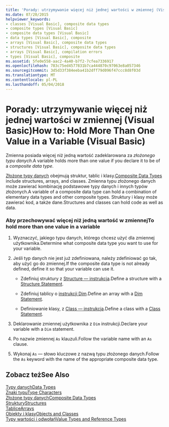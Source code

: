 ```yaml
---
title: 'Porady: utrzymywanie więcej niż jednej wartości w zmiennej (Visual Basic)'
ms.date: 07/20/2015
helpviewer_keywords:
- classes [Visual Basic], composite data types
- composite types [Visual Basic]
- composite data types [Visual Basic]
- data types [Visual Basic], composite
- arrays [Visual Basic], composite data types
- structures [Visual Basic], composite data types
- arrays [Visual Basic], compilation errors
- types [Visual Basic], composite
ms.assetid: 5fe0e558-aac2-4a40-b7f2-7cfea7336917
ms.openlocfilehash: 783c75ed4577831b7ca444870c97063e8a057346
ms.sourcegitcommit: 3d5d33f384eeba41b2dff79d096f47ccc8d8f03d
ms.translationtype: MT
ms.contentlocale: pl-PL
ms.lasthandoff: 05/04/2018
---
```

# <a name="how-to-hold-more-than-one-value-in-a-variable-visual-basic"></a><span data-ttu-id="e5409-102">Porady: utrzymywanie więcej niż jednej wartości w zmiennej (Visual Basic)</span><span class="sxs-lookup"><span data-stu-id="e5409-102">How to: Hold More Than One Value in a Variable (Visual Basic)</span></span>
<span data-ttu-id="e5409-103">Zmienna posiada więcej niż jedną wartość zadeklarowana za *złożonego typu danych*.</span><span class="sxs-lookup"><span data-stu-id="e5409-103">A variable holds more than one value if you declare it to be of a *composite data type*.</span></span>  
  
 <span data-ttu-id="e5409-104">[Złożone typy danych](../../../../visual-basic/programming-guide/language-features/data-types/composite-data-types.md) obejmują struktur, tablic i klasy.</span><span class="sxs-lookup"><span data-stu-id="e5409-104">[Composite Data Types](../../../../visual-basic/programming-guide/language-features/data-types/composite-data-types.md) include structures, arrays, and classes.</span></span> <span data-ttu-id="e5409-105">Zmienna typu złożonego danych może zawierać kombinację podstawowe typy danych i innych typów złożonych.</span><span class="sxs-lookup"><span data-stu-id="e5409-105">A variable of a composite data type can hold a combination of elementary data types and other composite types.</span></span> <span data-ttu-id="e5409-106">Struktury i klasy może zawierać kod, a także dane.</span><span class="sxs-lookup"><span data-stu-id="e5409-106">Structures and classes can hold code as well as data.</span></span>  
  
### <a name="to-hold-more-than-one-value-in-a-variable"></a><span data-ttu-id="e5409-107">Aby przechowywać więcej niż jedną wartość w zmiennej</span><span class="sxs-lookup"><span data-stu-id="e5409-107">To hold more than one value in a variable</span></span>  
  
1.  <span data-ttu-id="e5409-108">Wyznaczyć, jakiego typu danych, którego chcesz użyć dla zmiennej użytkownika.</span><span class="sxs-lookup"><span data-stu-id="e5409-108">Determine what composite data type you want to use for your variable.</span></span>  
  
2.  <span data-ttu-id="e5409-109">Jeśli typ danych nie jest już zdefiniowana, należy zdefiniować go tak, aby użyć go do zmiennej.</span><span class="sxs-lookup"><span data-stu-id="e5409-109">If the composite data type is not already defined, define it so that your variable can use it.</span></span>  
  
    -   <span data-ttu-id="e5409-110">Zdefiniuj struktury z [Structure — instrukcja](../../../../visual-basic/language-reference/statements/structure-statement.md).</span><span class="sxs-lookup"><span data-stu-id="e5409-110">Define a structure with a [Structure Statement](../../../../visual-basic/language-reference/statements/structure-statement.md).</span></span>  
  
    -   <span data-ttu-id="e5409-111">Zdefiniuj tablicy o [instrukcji Dim](../../../../visual-basic/language-reference/statements/dim-statement.md).</span><span class="sxs-lookup"><span data-stu-id="e5409-111">Define an array with a [Dim Statement](../../../../visual-basic/language-reference/statements/dim-statement.md).</span></span>  
  
    -   <span data-ttu-id="e5409-112">Definiowanie klasy, z [Class — instrukcja](../../../../visual-basic/language-reference/statements/class-statement.md).</span><span class="sxs-lookup"><span data-stu-id="e5409-112">Define a class with a [Class Statement](../../../../visual-basic/language-reference/statements/class-statement.md).</span></span>  
  
3.  <span data-ttu-id="e5409-113">Deklarowanie zmiennej użytkownika z `Dim` instrukcji.</span><span class="sxs-lookup"><span data-stu-id="e5409-113">Declare your variable with a `Dim` statement.</span></span>  
  
4.  <span data-ttu-id="e5409-114">Po nazwie zmiennej `As` klauzuli.</span><span class="sxs-lookup"><span data-stu-id="e5409-114">Follow the variable name with an `As` clause.</span></span>  
  
5.  <span data-ttu-id="e5409-115">Wykonaj `As` — słowo kluczowe z nazwą typu złożonego danych.</span><span class="sxs-lookup"><span data-stu-id="e5409-115">Follow the `As` keyword with the name of the appropriate composite data type.</span></span>  
  
## <a name="see-also"></a><span data-ttu-id="e5409-116">Zobacz też</span><span class="sxs-lookup"><span data-stu-id="e5409-116">See Also</span></span>  
 [<span data-ttu-id="e5409-117">Typy danych</span><span class="sxs-lookup"><span data-stu-id="e5409-117">Data Types</span></span>](../../../../visual-basic/language-reference/data-types/data-type-summary.md)  
 [<span data-ttu-id="e5409-118">Znaki typu</span><span class="sxs-lookup"><span data-stu-id="e5409-118">Type Characters</span></span>](../../../../visual-basic/programming-guide/language-features/data-types/type-characters.md)  
 [<span data-ttu-id="e5409-119">Złożone typy danych</span><span class="sxs-lookup"><span data-stu-id="e5409-119">Composite Data Types</span></span>](../../../../visual-basic/programming-guide/language-features/data-types/composite-data-types.md)  
 [<span data-ttu-id="e5409-120">Struktury</span><span class="sxs-lookup"><span data-stu-id="e5409-120">Structures</span></span>](../../../../visual-basic/programming-guide/language-features/data-types/structures.md)  
 [<span data-ttu-id="e5409-121">Tablice</span><span class="sxs-lookup"><span data-stu-id="e5409-121">Arrays</span></span>](../../../../visual-basic/programming-guide/language-features/arrays/index.md)  
 [<span data-ttu-id="e5409-122">Obiekty i klasy</span><span class="sxs-lookup"><span data-stu-id="e5409-122">Objects and Classes</span></span>](../../../../visual-basic/programming-guide/language-features/objects-and-classes/index.md)  
 [<span data-ttu-id="e5409-123">Typy wartości i odwołań</span><span class="sxs-lookup"><span data-stu-id="e5409-123">Value Types and Reference Types</span></span>](../../../../visual-basic/programming-guide/language-features/data-types/value-types-and-reference-types.md)
